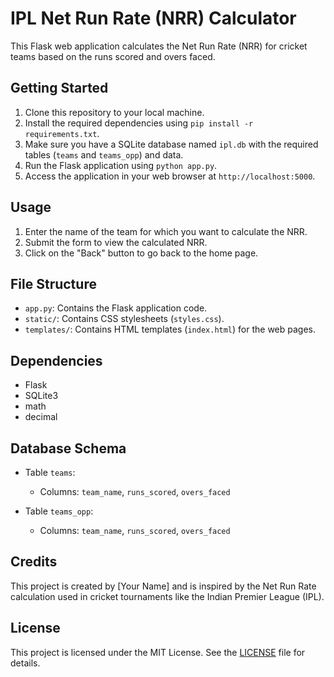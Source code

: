 # IPL Net Run Rate (NRR) Calculator

This Flask web application calculates the Net Run Rate (NRR) for cricket teams based on the runs scored and overs faced.

## Getting Started

1. Clone this repository to your local machine.
2. Install the required dependencies using `pip install -r requirements.txt`.
3. Make sure you have a SQLite database named `ipl.db` with the required tables (`teams` and `teams_opp`) and data.
4. Run the Flask application using `python app.py`.
5. Access the application in your web browser at `http://localhost:5000`.

## Usage

1. Enter the name of the team for which you want to calculate the NRR.
2. Submit the form to view the calculated NRR.
3. Click on the "Back" button to go back to the home page.

## File Structure

- `app.py`: Contains the Flask application code.
- `static/`: Contains CSS stylesheets (`styles.css`).
- `templates/`: Contains HTML templates (`index.html`) for the web pages.

## Dependencies

- Flask
- SQLite3
- math
- decimal

## Database Schema

- Table `teams`:
  - Columns: `team_name`, `runs_scored`, `overs_faced`

- Table `teams_opp`:
  - Columns: `team_name`, `runs_scored`, `overs_faced`

## Credits

This project is created by [Your Name] and is inspired by the Net Run Rate calculation used in cricket tournaments like the Indian Premier League (IPL).

## License

This project is licensed under the MIT License. See the [LICENSE](LICENSE) file for details.
